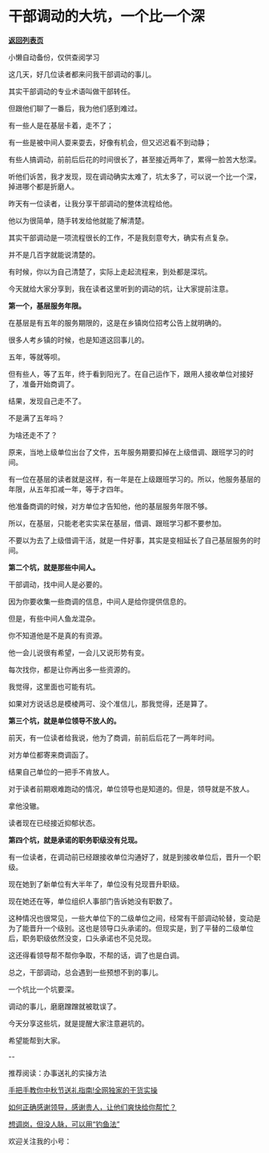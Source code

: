 # 干部调动的大坑，一个比一个深

[**返回列表页**](/gzh/费曼的小茶馆)

小懒自动备份，仅供查阅学习

这几天，好几位读者都来问我干部调动的事儿。

其实干部调动的专业术语叫做干部转任。

但跟他们聊了一番后，我为他们感到难过。

有一些人是在基层卡着，走不了；  

有一些是被中间人耍来耍去，好像有机会，但又迟迟看不到动静；  

有些人搞调动，前前后后花的时间很长了，甚至接近两年了，累得一脸苦大愁深。  

听他们诉苦，我才发现，现在调动确实太难了，坑太多了，可以说一个比一个深，掉进哪个都是折磨人。

昨天有一位读者，让我分享干部调动的整体流程给他。  

他以为很简单，随手转发给他就能了解清楚。

其实干部调动是一项流程很长的工作，不是我刻意夸大，确实有点复杂。

并不是几百字就能说清楚的。  

有时候，你以为自己清楚了，实际上走起流程来，到处都是深坑。  

今天就给大家分享到，我在读者这里听到的调动的坑，让大家提前注意。  

**第一个，基层服务年限。**  

在基层是有五年的服务期限的，这是在乡镇岗位招考公告上就明确的。

很多人考乡镇的时候，也是知道这回事儿的。

五年，等就等呗。

但有些人，等了五年，终于看到阳光了。在自己运作下，跟用人接收单位对接好了，准备开始商调了。  

结果，发现自己走不了。

不是满了五年吗？

为啥还走不了？  

原来，当地上级单位出台了文件，五年服务期要扣掉在上级借调、跟班学习的时间。  

有一位在基层的读者就是这样，有一年是在上级跟班学习的。所以，他服务基层的年限，从五年扣减一年，等于才四年。  

他准备商调的时候，对方单位才告知他，他的基层服务年限不够。  

所以，在基层，只能老老实实呆在基层，借调、跟班学习都不要参加。

不要以为去了上级借调干活，就是一件好事，其实是变相延长了自己基层服务的时间。  

**第二个坑，就是那些中间人。**  

干部调动，找中间人是必要的。

因为你要收集一些商调的信息，中间人是给你提供信息的。  

但是，有些中间人鱼龙混杂。  

你不知道他是不是真的有资源。

他一会儿说很有希望，一会儿又说形势有变。  

每次找你，都是让你再出多一些资源的。

我觉得，这里面也可能有坑。

如果对方说话总是模棱两可、没个准信儿，那我觉得，还是算了。

**第三个坑，就是单位领导不放人的。**  

前天，有一位读者给我说，他为了商调，前前后后花了一两年时间。  

对方单位都寄来商调函了。

结果自己单位的一把手不肯放人。

对于读者前期艰难跑动的情况，单位领导也是知道的。但是，领导就是不放人。  

拿他没辙。  

读者现在已经接近抑郁状态。  

**第四个坑，就是承诺的职务职级没有兑现。**  

有一位读者，在调动前已经跟接收单位沟通好了，就是到接收单位后，晋升一个职级。  

现在她到了新单位有大半年了，单位没有兑现晋升职级。

现在她还在等，单位组织人事部门告诉她没有职数了。  

这种情况也很常见，一些大单位下的二级单位之间，经常有干部调动轮替，变动是为了能晋升一个级别。这也是领导口头承诺的。但现实是，到了平替的二级单位后，职务职级依然没变，口头承诺也不见兑现。

这还得看领导帮不帮你争取，不帮的话，调了也是白调。

总之，干部调动，总会遇到一些预想不到的事儿。

一个坑比一个坑要深。  

调动的事儿，磨磨蹭蹭就被耽误了。  

今天分享这些坑，就是提醒大家注意避坑的。  

希望能帮到大家。  

\--  

推荐阅读：办事送礼的实操方法

[手把手教你中秋节送礼指南!全网独家的干货实操](http://mp.weixin.qq.com/s?__biz=Mzk0MzcyOTA5Ng==&mid=2247487893&idx=2&sn=87b05c5beccab1908b05aa96c4f016f7&chksm=c32e2132f459a8245d3c001c9e9dc78a7ad7aeae1ed5cd8934570ab545b3b4c802a5fcf49b71&scene=21#wechat_redirect)

[如何正确感谢领导，感谢贵人，让他们爽快给你帮忙？](http://mp.weixin.qq.com/s?__biz=Mzk0MzcyOTA5Ng==&mid=2247487860&idx=2&sn=78eef448e1e59e26e960dfb34c46a6b9&chksm=c32e21d3f459a8c598c43f2491e1a1b683024cf9861b15a74f871f28104cb394840a37dce5d7&scene=21#wechat_redirect)

[想调岗，但没人脉，可以用“钓鱼法”](http://mp.weixin.qq.com/s?__biz=Mzk0MzcyOTA5Ng==&mid=2247487787&idx=1&sn=64130f9297a13aaf067406382498fd61&chksm=c32e218cf459a89a384ed72212f3e7b5c1a008fb9e87cca719a53a8c8d6bc5ac62568985fd94&scene=21#wechat_redirect)

欢迎关注我的小号：  

